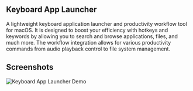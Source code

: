 ## Keyboard App Launcher
A lightweight keyboard application launcher and productivity workflow tool for macOS. It is designed to boost your efficiency with hotkeys and keywords by allowing you to search and browse applications, files, and much more. The  workflow integration allows for various productivity commands from audio playback control to file system management.

## Screenshots
<img src="https://github.com/jamino30/v1/blob/main/images/keyboard-app-launcher-demo.png" alt="Keyboard App Launcher Demo"/>
